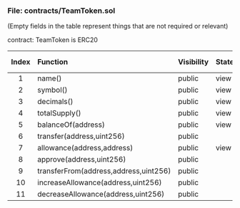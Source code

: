 ### File: contracts/TeamToken.sol


(Empty fields in the table represent things that are not required or relevant)

contract: TeamToken is ERC20

| Index | Function | Visibility | StateMutability | Permission Check | IsUserInterface | Unit Test | Notes |
| :--: | :---- | :---- | :------ | :------ | :------ | :------ | :-- |
|1|name()|public|view|| | <font color="green">Passed</font> | |
|2|symbol()|public|view|| | <font color="green">Passed</font> | |
|3|decimals()|public|view|| | <font color="green">Passed</font> | |
|4|totalSupply()|public|view|| | <font color="green">Passed</font> | |
|5|balanceOf(address)|public|view|| | <font color="green">Passed</font> | |
|6|transfer(address,uint256)|public||| | <font color="green">Passed</font> | |
|7|allowance(address,address)|public|view|| | <font color="green">Passed</font> | |
|8|approve(address,uint256)|public||| | <font color="green">Passed</font> | |
|9|transferFrom(address,address,uint256)|public||| | <font color="green">Passed</font> | |
|10|increaseAllowance(address,uint256)|public||| | <font color="green">Passed</font> | |
|11|decreaseAllowance(address,uint256)|public||| | <font color="green">Passed</font> | |



